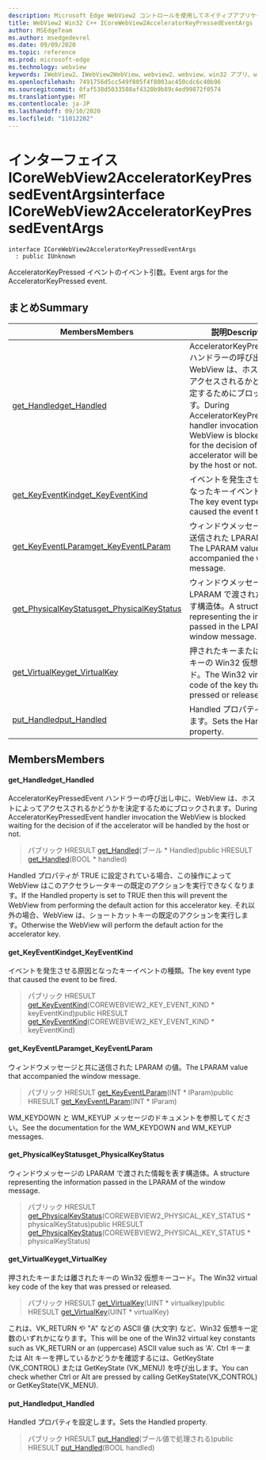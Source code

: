 ```yaml
---
description: Microsoft Edge WebView2 コントロールを使用してネイティブアプリケーションに web 技術 (HTML、CSS、JavaScript) を埋め込む
title: WebView2 Win32 C++ ICoreWebView2AcceleratorKeyPressedEventArgs
author: MSEdgeTeam
ms.author: msedgedevrel
ms.date: 09/09/2020
ms.topic: reference
ms.prod: microsoft-edge
ms.technology: webview
keywords: IWebView2、IWebView2WebView、webview2、webview、win32 アプリ、win32、edge、ICoreWebView2、ICoreWebView2Controller、browser control、edge html、ICoreWebView2AcceleratorKeyPressedEventArgs
ms.openlocfilehash: 7491756d5cc549f805f4f8003ac450cdc6c40b96
ms.sourcegitcommit: 0faf538d5033508af4320b9b89c4ed99872f0574
ms.translationtype: MT
ms.contentlocale: ja-JP
ms.lasthandoff: 09/10/2020
ms.locfileid: "11012202"
---
```

# <span data-ttu-id="3e8a9-104">インターフェイス ICoreWebView2AcceleratorKeyPressedEventArgs</span><span class="sxs-lookup"><span data-stu-id="3e8a9-104">interface ICoreWebView2AcceleratorKeyPressedEventArgs</span></span> 

```
interface ICoreWebView2AcceleratorKeyPressedEventArgs
  : public IUnknown
```

<span data-ttu-id="3e8a9-105">AcceleratorKeyPressed イベントのイベント引数。</span><span class="sxs-lookup"><span data-stu-id="3e8a9-105">Event args for the AcceleratorKeyPressed event.</span></span>

## <span data-ttu-id="3e8a9-106">まとめ</span><span class="sxs-lookup"><span data-stu-id="3e8a9-106">Summary</span></span>

 <span data-ttu-id="3e8a9-107">Members</span><span class="sxs-lookup"><span data-stu-id="3e8a9-107">Members</span></span>                        | <span data-ttu-id="3e8a9-108">説明</span><span class="sxs-lookup"><span data-stu-id="3e8a9-108">Descriptions</span></span>
--------------------------------|---------------------------------------------
[<span data-ttu-id="3e8a9-109">get_Handled</span><span class="sxs-lookup"><span data-stu-id="3e8a9-109">get_Handled</span></span>](#get_handled) | <span data-ttu-id="3e8a9-110">AcceleratorKeyPressedEvent ハンドラーの呼び出し中に、WebView は、ホストによってアクセスされるかどうかを決定するためにブロックされます。</span><span class="sxs-lookup"><span data-stu-id="3e8a9-110">During AcceleratorKeyPressedEvent handler invocation the WebView is blocked waiting for the decision of if the accelerator will be handled by the host or not.</span></span>
[<span data-ttu-id="3e8a9-111">get_KeyEventKind</span><span class="sxs-lookup"><span data-stu-id="3e8a9-111">get_KeyEventKind</span></span>](#get_keyeventkind) | <span data-ttu-id="3e8a9-112">イベントを発生させる原因となったキーイベントの種類。</span><span class="sxs-lookup"><span data-stu-id="3e8a9-112">The key event type that caused the event to be fired.</span></span>
[<span data-ttu-id="3e8a9-113">get_KeyEventLParam</span><span class="sxs-lookup"><span data-stu-id="3e8a9-113">get_KeyEventLParam</span></span>](#get_keyeventlparam) | <span data-ttu-id="3e8a9-114">ウィンドウメッセージと共に送信された LPARAM の値。</span><span class="sxs-lookup"><span data-stu-id="3e8a9-114">The LPARAM value that accompanied the window message.</span></span>
[<span data-ttu-id="3e8a9-115">get_PhysicalKeyStatus</span><span class="sxs-lookup"><span data-stu-id="3e8a9-115">get_PhysicalKeyStatus</span></span>](#get_physicalkeystatus) | <span data-ttu-id="3e8a9-116">ウィンドウメッセージの LPARAM で渡された情報を表す構造体。</span><span class="sxs-lookup"><span data-stu-id="3e8a9-116">A structure representing the information passed in the LPARAM of the window message.</span></span>
[<span data-ttu-id="3e8a9-117">get_VirtualKey</span><span class="sxs-lookup"><span data-stu-id="3e8a9-117">get_VirtualKey</span></span>](#get_virtualkey) | <span data-ttu-id="3e8a9-118">押されたキーまたは離されたキーの Win32 仮想キーコード。</span><span class="sxs-lookup"><span data-stu-id="3e8a9-118">The Win32 virtual key code of the key that was pressed or released.</span></span>
[<span data-ttu-id="3e8a9-119">put_Handled</span><span class="sxs-lookup"><span data-stu-id="3e8a9-119">put_Handled</span></span>](#put_handled) | <span data-ttu-id="3e8a9-120">Handled プロパティを設定します。</span><span class="sxs-lookup"><span data-stu-id="3e8a9-120">Sets the Handled property.</span></span>

## <span data-ttu-id="3e8a9-121">Members</span><span class="sxs-lookup"><span data-stu-id="3e8a9-121">Members</span></span>

#### <span data-ttu-id="3e8a9-122">get_Handled</span><span class="sxs-lookup"><span data-stu-id="3e8a9-122">get_Handled</span></span> 

<span data-ttu-id="3e8a9-123">AcceleratorKeyPressedEvent ハンドラーの呼び出し中に、WebView は、ホストによってアクセスされるかどうかを決定するためにブロックされます。</span><span class="sxs-lookup"><span data-stu-id="3e8a9-123">During AcceleratorKeyPressedEvent handler invocation the WebView is blocked waiting for the decision of if the accelerator will be handled by the host or not.</span></span>

> <span data-ttu-id="3e8a9-124">パブリック HRESULT [get_Handled](#get_handled)(ブール \* Handled)</span><span class="sxs-lookup"><span data-stu-id="3e8a9-124">public HRESULT [get_Handled](#get_handled)(BOOL \* handled)</span></span>

<span data-ttu-id="3e8a9-125">Handled プロパティが TRUE に設定されている場合、この操作によって WebView はこのアクセラレータキーの既定のアクションを実行できなくなります。</span><span class="sxs-lookup"><span data-stu-id="3e8a9-125">If the Handled property is set to TRUE then this will prevent the WebView from performing the default action for this accelerator key.</span></span> <span data-ttu-id="3e8a9-126">それ以外の場合、WebView は、ショートカットキーの既定のアクションを実行します。</span><span class="sxs-lookup"><span data-stu-id="3e8a9-126">Otherwise the WebView will perform the default action for the accelerator key.</span></span>

#### <span data-ttu-id="3e8a9-127">get_KeyEventKind</span><span class="sxs-lookup"><span data-stu-id="3e8a9-127">get_KeyEventKind</span></span> 

<span data-ttu-id="3e8a9-128">イベントを発生させる原因となったキーイベントの種類。</span><span class="sxs-lookup"><span data-stu-id="3e8a9-128">The key event type that caused the event to be fired.</span></span>

> <span data-ttu-id="3e8a9-129">パブリック HRESULT [get_KeyEventKind](#get_keyeventkind)(COREWEBVIEW2_KEY_EVENT_KIND \* keyEventKind)</span><span class="sxs-lookup"><span data-stu-id="3e8a9-129">public HRESULT [get_KeyEventKind](#get_keyeventkind)(COREWEBVIEW2_KEY_EVENT_KIND \* keyEventKind)</span></span>

#### <span data-ttu-id="3e8a9-130">get_KeyEventLParam</span><span class="sxs-lookup"><span data-stu-id="3e8a9-130">get_KeyEventLParam</span></span> 

<span data-ttu-id="3e8a9-131">ウィンドウメッセージと共に送信された LPARAM の値。</span><span class="sxs-lookup"><span data-stu-id="3e8a9-131">The LPARAM value that accompanied the window message.</span></span>

> <span data-ttu-id="3e8a9-132">パブリック HRESULT [get_KeyEventLParam](#get_keyeventlparam)(INT \* lParam)</span><span class="sxs-lookup"><span data-stu-id="3e8a9-132">public HRESULT [get_KeyEventLParam](#get_keyeventlparam)(INT \* lParam)</span></span>

<span data-ttu-id="3e8a9-133">WM_KEYDOWN と WM_KEYUP メッセージのドキュメントを参照してください。</span><span class="sxs-lookup"><span data-stu-id="3e8a9-133">See the documentation for the WM_KEYDOWN and WM_KEYUP messages.</span></span>

#### <span data-ttu-id="3e8a9-134">get_PhysicalKeyStatus</span><span class="sxs-lookup"><span data-stu-id="3e8a9-134">get_PhysicalKeyStatus</span></span> 

<span data-ttu-id="3e8a9-135">ウィンドウメッセージの LPARAM で渡された情報を表す構造体。</span><span class="sxs-lookup"><span data-stu-id="3e8a9-135">A structure representing the information passed in the LPARAM of the window message.</span></span>

> <span data-ttu-id="3e8a9-136">パブリック HRESULT [get_PhysicalKeyStatus](#get_physicalkeystatus)(COREWEBVIEW2_PHYSICAL_KEY_STATUS \* physicalKeyStatus)</span><span class="sxs-lookup"><span data-stu-id="3e8a9-136">public HRESULT [get_PhysicalKeyStatus](#get_physicalkeystatus)(COREWEBVIEW2_PHYSICAL_KEY_STATUS \* physicalKeyStatus)</span></span>

#### <span data-ttu-id="3e8a9-137">get_VirtualKey</span><span class="sxs-lookup"><span data-stu-id="3e8a9-137">get_VirtualKey</span></span> 

<span data-ttu-id="3e8a9-138">押されたキーまたは離されたキーの Win32 仮想キーコード。</span><span class="sxs-lookup"><span data-stu-id="3e8a9-138">The Win32 virtual key code of the key that was pressed or released.</span></span>

> <span data-ttu-id="3e8a9-139">パブリック HRESULT [get_VirtualKey](#get_virtualkey)(UINT \* virtualkey)</span><span class="sxs-lookup"><span data-stu-id="3e8a9-139">public HRESULT [get_VirtualKey](#get_virtualkey)(UINT \* virtualKey)</span></span>

<span data-ttu-id="3e8a9-140">これは、VK_RETURN や "A" などの ASCII 値 (大文字) など、Win32 仮想キー定数のいずれかになります。</span><span class="sxs-lookup"><span data-stu-id="3e8a9-140">This will be one of the Win32 virtual key constants such as VK_RETURN or an (uppercase) ASCII value such as 'A'.</span></span> <span data-ttu-id="3e8a9-141">Ctrl キーまたは Alt キーを押しているかどうかを確認するには、GetKeyState (VK_CONTROL) または GetKeyState (VK_MENU) を呼び出します。</span><span class="sxs-lookup"><span data-stu-id="3e8a9-141">You can check whether Ctrl or Alt are pressed by calling GetKeyState(VK_CONTROL) or GetKeyState(VK_MENU).</span></span>

#### <span data-ttu-id="3e8a9-142">put_Handled</span><span class="sxs-lookup"><span data-stu-id="3e8a9-142">put_Handled</span></span> 

<span data-ttu-id="3e8a9-143">Handled プロパティを設定します。</span><span class="sxs-lookup"><span data-stu-id="3e8a9-143">Sets the Handled property.</span></span>

> <span data-ttu-id="3e8a9-144">パブリック HRESULT [put_Handled](#put_handled)(ブール値で処理される)</span><span class="sxs-lookup"><span data-stu-id="3e8a9-144">public HRESULT [put_Handled](#put_handled)(BOOL handled)</span></span>

